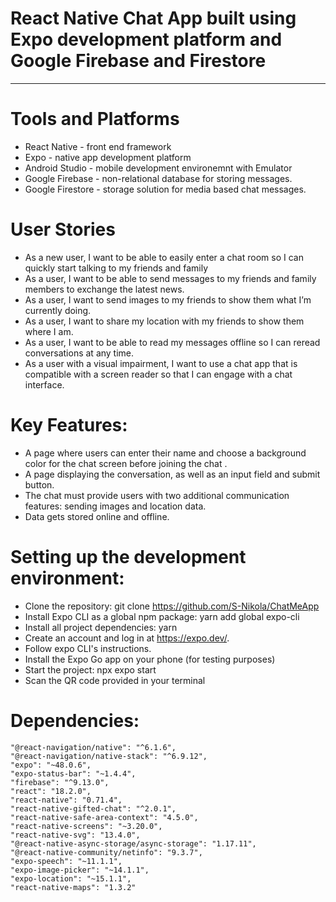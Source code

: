 # React Native Chat App built using Expo development platform and Google Firebase and Firestore
------------------------------------------------------------------------------------------------
# Tools and Platforms 

- React Native - front end framework
- Expo - native app development platform
- Android Studio - mobile development environemnt with Emulator
- Google Firebase - non-relational database for storing messages. 
- Google Firestore - storage solution for media based chat messages. 


# User Stories
- As a new user, I want to be able to easily enter a chat room so I can quickly start talking to my friends and family
- As a user, I want to be able to send messages to my friends and family members to exchange the latest news.
- As a user, I want to send images to my friends to show them what I’m currently doing.
- As a user, I want to share my location with my friends to show them where I am.
- As a user, I want to be able to read my messages offline so I can reread conversations at any time.
- As a user with a visual impairment, I want to use a chat app that is compatible with a screen reader so that I can engage with a chat interface.

# Key Features: 

- A page where users can enter their name and choose a background color for the chat screen before joining the chat .
- A page displaying the conversation, as well as an input field and submit button.
- The chat must provide users with two additional communication features: sending images and location data.
- Data gets stored online and offline.

# Setting up the development environment:

- Clone the repository: git clone https://github.com/S-Nikola/ChatMeApp
- Install Expo CLI as a global npm package: yarn add global expo-cli
- Install all project dependencies: yarn
- Create an account and log in at https://expo.dev/.
- Follow expo CLI's instructions.
- Install the Expo Go app on your phone (for testing purposes)
- Start the project: npx expo start 
- Scan the QR code provided in your terminal

# Dependencies:

    "@react-navigation/native": "^6.1.6",
    "@react-navigation/native-stack": "^6.9.12",
    "expo": "~48.0.6",
    "expo-status-bar": "~1.4.4",
    "firebase": "^9.13.0",
    "react": "18.2.0",
    "react-native": "0.71.4",
    "react-native-gifted-chat": "^2.0.1",
    "react-native-safe-area-context": "4.5.0",
    "react-native-screens": "~3.20.0",
    "react-native-svg": "13.4.0",
    "@react-native-async-storage/async-storage": "1.17.11",
    "@react-native-community/netinfo": "9.3.7",
    "expo-speech": "~11.1.1",
    "expo-image-picker": "~14.1.1",
    "expo-location": "~15.1.1",
    "react-native-maps": "1.3.2"

 